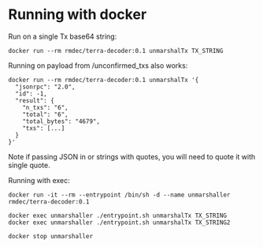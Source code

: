 # Running with docker
Run on a single Tx base64 string:
```shell
docker run --rm rmdec/terra-decoder:0.1 unmarshalTx TX_STRING
```

Running on payload from /unconfirmed_txs also works:
```shell
docker run --rm rmdec/terra-decoder:0.1 unmarshalTx '{
  "jsonrpc": "2.0",
  "id": -1,
  "result": {
    "n_txs": "6",
    "total": "6",
    "total_bytes": "4679",
    "txs": [...]
  }
}'
```
Note if passing JSON in or strings with quotes, you will need to quote it with single quote.


Running with exec:
```shell
docker run -it --rm --entrypoint /bin/sh -d --name unmarshaller rmdec/terra-decoder:0.1

docker exec unmarshaller ./entrypoint.sh unmarshalTx TX_STRING
docker exec unmarshaller ./entrypoint.sh unmarshalTx TX_STRING2

docker stop unmarshaller
```
